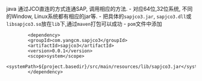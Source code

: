 java 通过JCO直连的方式连通SAP, 调用相应的方法.
    -  对应64位,32位系统, 不同的Window, Linux系统都有相应的jar等.
    -  把具体的`sapjco3.jar`, `sapjco3.dll`或`libsapjco3.so`放在`lib`下,通过`maven`打包可以成功
    -  `pom`文件中添加

            <dependency>
            <groupId>com.yangcm.sapjco3</groupId>
            <artifactId>sapjco3</artifactId>
            <version>0.0.1</version>
            <scope>system</scope>
            <systemPath>${project.basedir}/src/main/resources/lib/sapjco3.jar</systemPath>
            </dependency>
